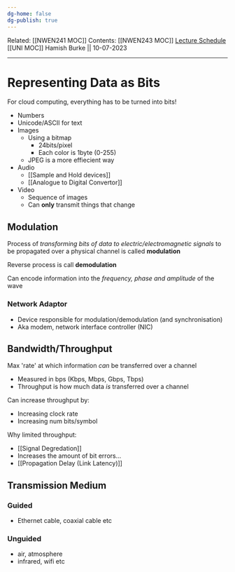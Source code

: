 ```yaml
---
dg-home: false
dg-publish: true
---
```

Related: [[NWEN241 MOC]]
Contents: [[NWEN243 MOC]]
[Lecture Schedule](https://ecs.wgtn.ac.nz/Courses/NWEN243_2023T2/LectureSchedule)
[[UNI MOC]]
Hamish Burke || 10-07-2023
***

# Representing Data as Bits

For cloud computing, everything has to be turned into bits!

- Numbers
- Unicode/ASCII for text
- Images
	- Using a bitmap
		- 24bits/pixel
		- Each color is 1byte (0-255)
	- JPEG is a more effiecient way
 - Audio
	 - [[Sample and Hold devices]]
	 - [[Analogue to Digital Convertor]]
- Video
	- Sequence of images
	- Can **only** transmit things that change

## Modulation

Process of *transforming bits of data to electric/electromagnetic signals* to be propagated over a physical channel is called **modulation**

Reverse process is call **demodulation**


Can encode information into the *frequency, phase and amplitude* of the wave

### Network Adaptor

- Device responsible for modulation/demodulation (and synchronisation)
- Aka modem, network interface controller (NIC)

## Bandwidth/Throughput

Max 'rate' at which information *can* be transferred over a channel

- Measured in bps (Kbps, Mbps, Gbps, Tbps)
- Throughput is how much data *is* transferred over a channel

Can increase throughput by:
- Increasing clock rate
- Increasing num bits/symbol

Why limited throughput:
- [[Signal Degredation]]
- Increases the amount of bit errors...
- [[Propagation Delay (Link Latency)]]

## Transmission Medium

### Guided

- Ethernet cable, coaxial cable etc

### Unguided

- air, atmosphere
- infrared, wifi etc

